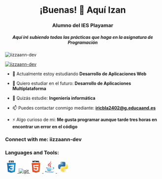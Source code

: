 <h1 align="center">¡Buenas! 👋 Aquí Izan</h1>
<h3 align="center">Alumno del IES Playamar</h3>
<h5 align="center">Aquí iré subiendo todas las prácticas que haga en la asignatura de Programación</h5>

<p align="left"> <img src="https://komarev.com/ghpvc/?username=iizzaann-dev&label=Profile%20views&color=0e75b6&style=flat" alt="iizzaann-dev" /> </p>

<p align="left"> <a href="https://github.com/ryo-ma/github-profile-trophy"><img src="https://github-profile-trophy.vercel.app/?username=iizzaann-dev" alt="iizzaann-dev" /></a> </p>

- 🔭 Actualmente estoy estudiando **Desarrollo de Aplicaciones Web**

- 🌱 Quiero estudiar en el futuro: **Desarrollo de Aplicaciones Multiplataforma**

- 👯 Quizás estudie: **Ingeniería informática**

- 📫 Puedes contactar conmigo mediante: **iricbla2402@g.educaand.es**

- ⚡ Algo curioso de mi: **Me gusta programar aunque tarde tres horas en encontrar un error en el código**

<h3 align="left">Connect with me: iizzaann-dev</h3>
<p align="left">
</p>

<h3 align="left">Languages and Tools:</h3>
<p align="left"> <a href="https://www.w3schools.com/css/" target="_blank" rel="noreferrer"> <img src="https://raw.githubusercontent.com/devicons/devicon/master/icons/css3/css3-original-wordmark.svg" alt="css3" width="40" height="40"/> </a> <a href="https://git-scm.com/" target="_blank" rel="noreferrer"> <img src="https://www.vectorlogo.zone/logos/git-scm/git-scm-icon.svg" alt="git" width="40" height="40"/> </a> <a href="https://www.w3.org/html/" target="_blank" rel="noreferrer"> <img src="https://raw.githubusercontent.com/devicons/devicon/master/icons/html5/html5-original-wordmark.svg" alt="html5" width="40" height="40"/> </a> <a href="https://www.java.com" target="_blank" rel="noreferrer"> <img src="https://raw.githubusercontent.com/devicons/devicon/master/icons/java/java-original.svg" alt="java" width="40" height="40"/> </a> <a href="https://www.python.org" target="_blank" rel="noreferrer"> <img src="https://raw.githubusercontent.com/devicons/devicon/master/icons/python/python-original.svg" alt="python" width="40" height="40"/> </a> </p>
